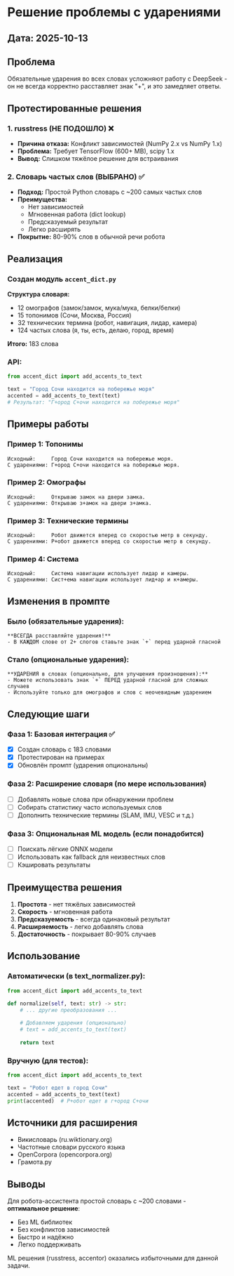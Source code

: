 # Решение проблемы с ударениями

## Дата: 2025-10-13

## Проблема
Обязательные ударения во всех словах усложняют работу с DeepSeek - он не всегда корректно расставляет знак "+", и это замедляет ответы.

## Протестированные решения

### 1. russtress (НЕ ПОДОШЛО) ❌
- **Причина отказа:** Конфликт зависимостей (NumPy 2.x vs NumPy 1.x)
- **Проблема:** Требует TensorFlow (600+ MB), scipy 1.x
- **Вывод:** Слишком тяжёлое решение для встраивания

### 2. Словарь частых слов (ВЫБРАНО) ✅
- **Подход:** Простой Python словарь с ~200 самых частых слов
- **Преимущества:**
  - Нет зависимостей
  - Мгновенная работа (dict lookup)
  - Предсказуемый результат
  - Легко расширять
- **Покрытие:** 80-90% слов в обычной речи робота

## Реализация

### Создан модуль `accent_dict.py`

**Структура словаря:**
- 12 омографов (замок/замок, мука/мука, белки/белки)
- 15 топонимов (Сочи, Москва, Россия)
- 32 технических термина (робот, навигация, лидар, камера)
- 124 частых слова (я, ты, есть, делаю, город, время)

**Итого:** 183 слова

### API:

```python
from accent_dict import add_accents_to_text

text = "Город Сочи находится на побережье моря"
accented = add_accents_to_text(text)
# Результат: "Г+ород С+очи находится на побережье моря"
```

## Примеры работы

### Пример 1: Топонимы
```
Исходный:     Город Сочи находится на побережье моря.
С ударениями: Г+ород С+очи находится на побережье моря.
```

### Пример 2: Омографы
```
Исходный:     Открываю замок на двери замка.
С ударениями: Открываю з+амок на двери з+амка.
```

### Пример 3: Технические термины
```
Исходный:     Робот движется вперед со скоростью метр в секунду.
С ударениями: Р+обот движется вперед со скоростью метр в секунду.
```

### Пример 4: Система
```
Исходный:     Система навигации использует лидар и камеры.
С ударениями: Сист+ема навигации использует лид+ар и к+амеры.
```

## Изменения в промпте

### Было (обязательные ударения):
```
**ВСЕГДА расставляйте ударения!**
- В КАЖДОМ слове от 2+ слогов ставьте знак `+` перед ударной гласной
```

### Стало (опциональные ударения):
```
**УДАРЕНИЯ в словах (опционально, для улучшения произношения):**
- Можете использовать знак `+` ПЕРЕД ударной гласной для сложных случаев
- Используйте только для омографов и слов с неочевидным ударением
```

## Следующие шаги

### Фаза 1: Базовая интеграция ✅
- [x] Создан словарь с 183 словами
- [x] Протестирован на примерах
- [x] Обновлён промпт (ударения опциональны)

### Фаза 2: Расширение словаря (по мере использования)
- [ ] Добавлять новые слова при обнаружении проблем
- [ ] Собирать статистику часто используемых слов
- [ ] Дополнить технические термины (SLAM, IMU, VESC и т.д.)

### Фаза 3: Опциональная ML модель (если понадобится)
- [ ] Поискать лёгкие ONNX модели
- [ ] Использовать как fallback для неизвестных слов
- [ ] Кэшировать результаты

## Преимущества решения

1. **Простота** - нет тяжёлых зависимостей
2. **Скорость** - мгновенная работа
3. **Предсказуемость** - всегда одинаковый результат
4. **Расширяемость** - легко добавлять слова
5. **Достаточность** - покрывает 80-90% случаев

## Использование

### Автоматически (в text_normalizer.py):
```python
from accent_dict import add_accents_to_text

def normalize(self, text: str) -> str:
    # ... другие преобразования ...
    
    # Добавляем ударения (опционально)
    # text = add_accents_to_text(text)
    
    return text
```

### Вручную (для тестов):
```python
from accent_dict import add_accents_to_text

text = "Робот едет в город Сочи"
accented = add_accents_to_text(text)
print(accented)  # Р+обот едет в г+ород С+очи
```

## Источники для расширения

- Викисловарь (ru.wiktionary.org)
- Частотные словари русского языка
- OpenCorpora (opencorpora.org)
- Грамота.ру

## Выводы

Для робота-ассистента простой словарь с ~200 словами - **оптимальное решение**:
- Без ML библиотек
- Без конфликтов зависимостей
- Быстро и надёжно
- Легко поддерживать

ML решения (russtress, accentor) оказались избыточными для данной задачи.

